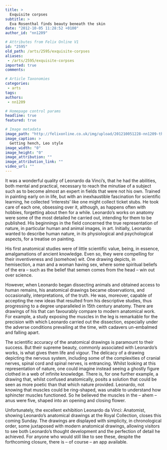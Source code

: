 ```yaml
---
title: >
  Exquisite corpses
subtitle: >
  Eva Rosenthal finds beauty beneath the skin
date: "2012-10-05 11:28:52 +0100"
author_id: "nn1209"

# Attributes from Felix Online V1
id: "2595"
old_path: /arts/2595/exquisite-corpses
aliases:
 - /arts/2595/exquisite-corpses
imported: true
comments:

# Article Taxonomies
categories:
 - arts
tags:
authors:
 - nn1209

# Homepage control params
headline: true
featured: true

# Image metadata
image_path: "http://felixonline.co.uk/img/upload/201210051228-nn1209-the_muscles_of_the_shoulder_arm_and_neck_919008.jpg"
image_caption: >
  Getting hench, Leo style
image_width: "0"
image_height: "0"
image_attribution: ""
image_attribution_link: ""
video_url: ""
---
```


It was a wonderful quality of Leonardo da Vinci’s, that he had the abilities, both mental and practical, necessary to reach the minutiae of a subject such as to become almost an expert in fields that were not his own. Trained in painting early on in life, but with an inexhaustible fascination for scientific learning, he collected ‘interests’ like one might collect ticket stubs. He took care of each one, obsessing over it, although, as happens often with hobbies, forgetting about then for a while. Leonardo’s works on anatomy were some of the most detailed he carried out, intending for them to be published. His beginnings in the field concerned the true representation of nature, in particular human and animal images, in art. Initially, Leonardo wanted to describe human nature, in its physiological and psychological aspects, for a treatise on painting.

His first anatomical studies were of little scientific value, being, in essence, amalgamations of ancient knowledge. Even so, they were compelling for their inventiveness and (somehow) wit. One drawing depicts, in hemisection, a man and a woman having sex, where some spiritual beliefs of the era – such as the belief that semen comes from the head – win out over science.

However, when Leonardo began dissecting animals and obtained access to human remains, his anatomical drawings became observations, and occasionally, interpretations, of the truth. He was, moreover, capable of accepting the new ideas that resulted from his descriptive studies, thus progressing to a degree unparalleled in 15th century anatomy. There are drawings of his that can favourably compare to modern anatomical work. For example, a study exposing the muscles in the leg is remarkable for the precision with which Leonardo carried out the dissection, especially under the adverse conditions prevailing at the time, with cadavers un-embalmed and falling apart.

The scientific accuracy of the anatomical drawings is paramount to their success. But their supreme beauty, commonly associated with Leonardo’s works, is what gives them life and vigour. The delicacy of a drawing depicting the nervous system, including some of the complexities of cranial nerves, spinal cord and spinal nerves, is entrancing. Whilst looking at this representation of nature, one could imagine instead seeing a ghostly figure clothed in a web of infinite knowledge. There is, for one further example, a drawing that, whilst confused anatomically, posits a solution that could be seen as more poetic than that which nature provided. Leonardo, not knowing that muscles could be ring-shaped, was unable to understand how sphincter muscles functioned. So he believed the muscles in the – ahem – anus were five, shaped into an opening and closing flower.

Unfortunately, the excellent exhibition Leonardo da Vinci: Anatomist, showing Leonardo’s anatomical drawings at the Royal Collection, closes this coming Sunday. The drawings are displayed with simplicity, in chronological order, some juxtaposed with modern anatomical drawings, allowing visitors to see both Leonardo’s thought development and the perfection of detail he achieved. For anyone who would still like to see these, despite the forthcoming closure, there is – of course – an app available.
